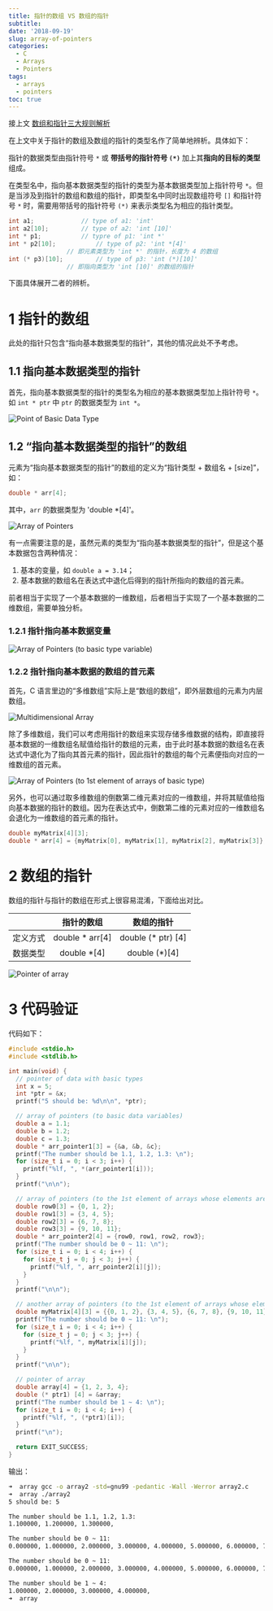 ```yaml
---
title: 指针的数组 VS 数组的指针
subtitle: 
date: '2018-09-19'
slug: array-of-pointers
categories:
  - C
  - Arrays
  - Pointers
tags:
  - arrays
  - pointers
toc: true
---
```


接上文 [数组和指针三大规则解析](https://kaizhang.me/note/2018/09/rules-about-arrays-and-pointers/)

在上文中关于指针的数组及数组的指针的类型名作了简单地辨析。具体如下：

指针的数据类型由指针符号 `*` 或 **带括号的指针符号 `(*)`** 加上其**指向的目标的类型**组成。

在类型名中，指向基本数据类型的指针的类型为基本数据类型加上指针符号 `*`。但是当涉及到指针的数组和数组的指针，即类型名中同时出现数组符号 `[]` 和指针符号 `*` 时，需要用带括号的指针符号 `(*)` 来表示类型名为相应的指针类型。

```C
int a1;				// type of a1: 'int'
int a2[10];			// type of a2: 'int [10]'
int * p1;			// typre of p1: 'int *'
int * p2[10];			// type of p2: 'int *[4]'
				// 即元素类型为 'int *' 的指针，长度为 4 的数组
int (* p3)[10];			// type of p3: 'int (*)[10]'
				// 即指向类型为 'int [10]' 的数组的指针
```

下面具体展开二者的辨析。

# 1 指针的数组
此处的指针只包含“指向基本数据类型的指针”，其他的情况此处不予考虑。

## 1.1 指向基本数据类型的指针
首先，指向基本数据类型的指针的类型名为相应的基本数据类型加上指针符号 `*`。如 `int * ptr` 中 `ptr` 的数据类型为 `int *`。

![Point of Basic Data Type](https://i.gyazo.com/687312ced6cd538b0b9da4415263d655.png)

## 1.2 “指向基本数据类型的指针”的数组
元素为“指向基本数据类型的指针”的数组的定义为“指针类型 + 数组名 + [size]”，如：

```C
double * arr[4];
```

其中，`arr` 的数据类型为 'double *[4]'。

![Array of Pointers](https://i.gyazo.com/6725db3c545557d743774bcd82633092.png)

有一点需要注意的是，虽然元素的类型为“指向基本数据类型的指针”，但是这个基本数据包含两种情况：

1. 基本的变量，如 `double a = 3.14`；
2. 基本数据的数组名在表达式中退化后得到的指针所指向的数组的首元素。

前者相当于实现了一个基本数据的一维数组，后者相当于实现了一个基本数据的二维数组，需要单独分析。

### 1.2.1 指针指向基本数据变量

![Array of Pointers (to basic type variable)](https://i.gyazo.com/6d535d8800ce101496f58247b4b54363.png)

### 1.2.2 指针指向基本数据的数组的首元素
首先，C 语言里边的“多维数组”实际上是“数组的数组”，即外层数组的元素为内层数组。

![Multidimensional Array](https://i.gyazo.com/1f318ddab5ffbd0b54045d0c545d5c31.png)

除了多维数组，我们可以考虑用指针的数组来实现存储多维数据的结构，即直接将基本数据的一维数组名赋值给指针的数组的元素，由于此时基本数据的数组名在表达式中退化为了指向其首元素的指针，因此指针的数组的每个元素便指向对应的一维数组的首元素。

![Array of Pointers (to 1st element of arrays of basic type)](https://i.gyazo.com/7c8dd62c848cb3e05acfae58616e88c7.png)

另外，也可以通过取多维数组的倒数第二维元素对应的一维数组，并将其赋值给指向基本数据的指针的数组。因为在表达式中，倒数第二维的元素对应的一维数组名会退化为一维数组的首元素的指针。

```C
double myMatrix[4][3];
double * arr[4] = {myMatrix[0], myMatrix[1], myMatrix[2], myMatrix[3]};
```

# 2 数组的指针
数组的指针与指针的数组在形式上很容易混淆，下面给出对比。

| | 指针的数组 | 数组的指针 |
| :--: | :--: | :--: |
| 定义方式 | double * arr[4] | double (* ptr) [4] |
| 数据类型 | double *[4] | double (*)[4] |

![Pointer of array](https://i.gyazo.com/f8393254687acf4b5a5704b3b69b85af.png)

# 3 代码验证
代码如下：

```C
#include <stdio.h>
#include <stdlib.h>

int main(void) {
  // pointer of data with basic types
  int x = 5;
  int *ptr = &x;
  printf("5 should be: %d\n\n", *ptr);

  // array of pointers (to basic data variables)
  double a = 1.1;
  double b = 1.2;
  double c = 1.3;
  double * arr_pointer1[3] = {&a, &b, &c};
  printf("The number should be 1.1, 1.2, 1.3: \n");
  for (size_t i = 0; i < 3; i++) {
    printf("%lf, ", *(arr_pointer1[i]));
  }
  printf("\n\n");

  // array of pointers (to the 1st element of arrays whose elements are basic type)
  double row0[3] = {0, 1, 2};
  double row1[3] = {3, 4, 5};
  double row2[3] = {6, 7, 8};
  double row3[3] = {9, 10, 11};
  double * arr_pointer2[4] = {row0, row1, row2, row3};
  printf("The number should be 0 ~ 11: \n");
  for (size_t i = 0; i < 4; i++) {
    for (size_t j = 0; j < 3; j++) {
      printf("%lf, ", arr_pointer2[i][j]);
    }
  }
  printf("\n\n");

  // another array of pointers (to the 1st element of arrays whose elements are basic type)
  double myMatrix[4][3] = {{0, 1, 2}, {3, 4, 5}, {6, 7, 8}, {9, 10, 11}};
  printf("The number should be 0 ~ 11: \n");
  for (size_t i = 0; i < 4; i++) {
    for (size_t j = 0; j < 3; j++) {
      printf("%lf, ", myMatrix[i][j]);
    }
  }
  printf("\n\n");

  // pointer of array
  double array[4] = {1, 2, 3, 4};
  double (* ptr1) [4] = &array;
  printf("The number should be 1 ~ 4: \n");
  for (size_t i = 0; i < 4; i++) {
    printf("%lf, ", (*ptr1)[i]);
  }
  printf("\n");

  return EXIT_SUCCESS;
}

```

输出：

```bash
➜  array gcc -o array2 -std=gnu99 -pedantic -Wall -Werror array2.c
➜  array ./array2
5 should be: 5

The number should be 1.1, 1.2, 1.3:
1.100000, 1.200000, 1.300000,

The number should be 0 ~ 11:
0.000000, 1.000000, 2.000000, 3.000000, 4.000000, 5.000000, 6.000000, 7.000000, 8.000000, 9.000000, 10.000000, 11.000000,

The number should be 0 ~ 11:
0.000000, 1.000000, 2.000000, 3.000000, 4.000000, 5.000000, 6.000000, 7.000000, 8.000000, 9.000000, 10.000000, 11.000000,

The number should be 1 ~ 4:
1.000000, 2.000000, 3.000000, 4.000000,
➜  array
```
